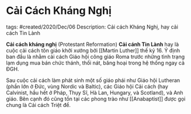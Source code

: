 # Cải Cách Kháng Nghị

tags: #created/2020/Dec/06
Description: Cải cách Kháng Nghị, hay cải cách Tin Lành

**Cải cách kháng nghị** (Protestant Reformation) **Cải cánh Tin Lành** hay  là cuộc cải cách tôn giáo khởi xướng bởi [[Martin Luther]] thế kỷ 16. Ý định ban đầu là nhằm cải cách Giáo hội công giáo Roma trước những tình trạng lạm dụng mua bán chức thánh, thối nát, băng hoại trong hệ thống ngay cả ĐGH. 

Sau cuộc cải cách làm phát sinh một số giáo phái như Giáo hội Lutheran (phần lớn ở Đức, vùng Nordic và Baltic), các Giáo hội Cải cách (hay Calvinist, hầu hết ở Pháp, Thụy Sĩ, Hà Lan, Hungary, và Scotland), và Anh giáo. Bên cạnh đó cũng tồn tại các phong trào như [[Anabaptist]] được gọi chung là Cải cách Triệt để.